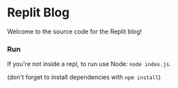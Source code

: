 # Replit Blog

Welcome to the source code for the Replit blog! 

### Run

If you're not inside a repl, to run use Node: `node index.js`.

(don't forget to install dependencies with `npm install`)